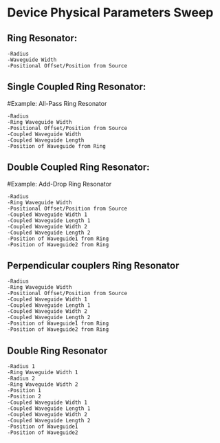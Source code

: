 # Device Physical Parameters Sweep

## Ring Resonator:

    -Radius
    -Waveguide Width
    -Positional Offset/Position from Source
## Single Coupled Ring Resonator:
#Example: All-Pass Ring Resonator

    -Radius
    -Ring Waveguide Width
    -Positional Offset/Position from Source
    -Coupled Waveguide Width
    -Coupled Waveguide Length
    -Position of Waveguide from Ring
## Double Coupled Ring Resonator:
#Example: Add-Drop Ring Resonator

    -Radius
    -Ring Waveguide Width
    -Positional Offset/Position from Source
    -Coupled Waveguide Width 1
    -Coupled Waveguide Length 1
    -Coupled Waveguide Width 2
    -Coupled Waveguide Length 2
    -Position of Waveguide1 from Ring
    -Position of Waveguide2 from Ring
## Perpendicular couplers Ring Resonator
    
    -Radius
    -Ring Waveguide Width
    -Positional Offset/Position from Source
    -Coupled Waveguide Width 1
    -Coupled Waveguide Length 1
    -Coupled Waveguide Width 2
    -Coupled Waveguide Length 2
    -Position of Waveguide1 from Ring
    -Position of Waveguide2 from Ring
## Double Ring Resonator

    -Radius 1
    -Ring Waveguide Width 1
    -Radius 2
    -Ring Waveguide Width 2
    -Position 1
    -Position 2
    -Coupled Waveguide Width 1
    -Coupled Waveguide Length 1
    -Coupled Waveguide Width 2
    -Coupled Waveguide Length 2
    -Position of Waveguide1
    -Position of Waveguide2
